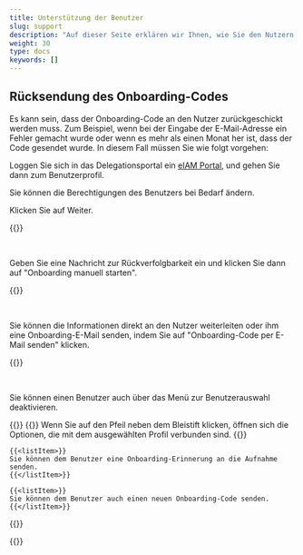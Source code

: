 ```yaml
---
title: Unterstützung der Benutzer
slug: support
description: "Auf dieser Seite erklären wir Ihnen, wie Sie den Nutzern im Bedarfsfall helfen können. Diese Aufgabe betrifft nur die Kantonsverantwortlichen (KT_Superuser)."
weight: 30
type: docs
keywords: []
---
```


## Rücksendung des Onboarding-Codes

Es kann sein, dass der Onboarding-Code an den Nutzer zurückgeschickt werden muss. Zum Beispiel, wenn bei der Eingabe der E-Mail-Adresse ein Fehler gemacht wurde oder wenn es mehr als einen Monat her ist, dass der Code gesendet wurde. In diesem Fall müssen Sie wie folgt vorgehen:

Loggen Sie sich in das Delegationsportal ein <a href="https://www.portal.eiam.admin.ch/portal/adminservice/app/home">eIAM Portal</a>, und gehen Sie dann zum Benutzerprofil.

<!-- 1eme paire de colonnes -->

<div class="two_column">

<div class="left_col">
<!-- First column content goes here -->
<p>
Sie können die Berechtigungen des Benutzers bei Bedarf ändern.
</p>

<p>
Klicken Sie auf Weiter.
</p>
</div>

<div class="right_col">
<!-- Second column content goes here -->
{{<insertImage image="continuer_de.png" class="edge max-w-90">}}
</div>
</div>

&nbsp;

<!-- 2eme paire de colonnes -->

<div class="two_column">

<div class="left_col">
<!-- First column content goes here -->
<p>
Geben Sie eine Nachricht zur Rückverfolgbarkeit ein und klicken Sie dann auf "Onboarding manuell starten".
</p>
</div>

<div class="right_col">
<!-- Second column content goes here -->
{{<insertImage image="enreg_manu_de.png" class="edge max-w-90">}}
</div>
</div>

&nbsp;

<!-- 3eme paire de colonnes -->

<div class="two_column">

<div class="left_col">
<!-- First column content goes here -->
<p>
Sie können die Informationen direkt an den Nutzer weiterleiten oder ihm eine Onboarding-E-Mail senden, indem Sie auf "Onboarding-Code per E-Mail senden" klicken.
</p>
</div>

<div class="right_col">
<!-- Second column content goes here -->
{{<insertImage image="onboarding_de.png" class="edge max-w-90">}}
</div>
</div>

&nbsp;

<!-- 4eme paire de colonnes -->

<div class="two_column">

<div class="left_col">
<!-- First column content goes here -->
<p>
Sie können einen Benutzer auch über das Menü zur Benutzerauswahl deaktivieren.
</p>

{{<numberedList>}}
    {{<listItem>}}
    Wenn Sie auf den Pfeil neben dem Bleistift klicken, öffnen sich die Optionen, die mit dem ausgewählten Profil verbunden sind.
    {{</listItem>}}

    {{<listItem>}}
    Sie können dem Benutzer eine Onboarding-Erinnerung an die Aufnahme senden.
    {{</listItem>}}

    {{<listItem>}}
    Sie können dem Benutzer auch einen neuen Onboarding-Code senden.
    {{</listItem>}}
{{</numberedList>}}
</div>

<div class="right_col">
<!-- Second column content goes here -->
{{<insertImage image="global_onboarding_de.png" class="edge max-w-90">}}
</div>
</div>

&nbsp;
